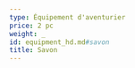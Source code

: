 ```yaml
---
type: Équipement d'aventurier
price: 2 pc
weight: _
id: equipment_hd.md#savon
title: Savon
---
```


